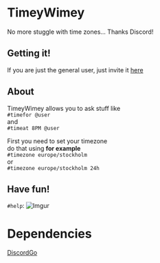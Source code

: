 # TimeyWimey
No more stuggle with time zones... Thanks Discord!

## Getting it!
If you are just the general user, just invite it [here](https://discordapp.com/oauth2/authorize?client_id=277346768222420992&scope=bot)

## About
TimeyWimey allows you to ask stuff like<br />
`#timefor @user`<br />
and<br />
`#timeat 8PM @user`

First you need to set your timezone<br />
do that using **for example**<br />
`#timezone europe/stockholm`<br />
or<br />
`#timezone europe/stockholm 24h`<br />

## Have fun!

`#help`:
![Imgur](http://i.imgur.com/yBGQjKk.png)

# Dependencies
[DiscordGo](https://github.com/bwmarrin/discordgo/)
